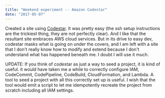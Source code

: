 ```yaml
---
title: "Weekend experiment -- Amazon Codestar"
date: "2017-05-07"
---
```


Created a site using [Codestar](https://aws.amazon.com/codestar). It was pretty easy (the ssh setup instructions are the trickiest thing, they are not perfectly clear). And I like that the resultant site embraces AWS cloud services. But in its drive to easy dev, codestar masks what is going on under the covers, and I am left with a site that I don't really know how to modify and extend because I don't understand what has happened beneath me. I doubt I will use it much.

UPDATE: If you think of codestar as just a way to seed a project, it is kind of useful. it would have taken me a while to correctly configure IAM, CodeCommit, CodePipeline, CodeBuild, CloudFormation, and Lambda. A tool to seed a project with all this correctly set up is useful. I wish that the tool would emit a script to let me idempotently recreate the project from scratch including all IAM settings.
